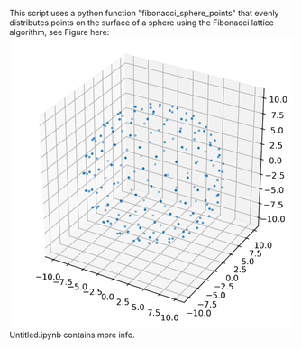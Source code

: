 
This script uses a python function "fibonacci_sphere_points" that evenly distributes points on the surface of a sphere using the Fibonacci lattice algorithm, see Figure here:
![Figure](https://github.com/HuixiaLuScienceRocks/points_distribution_on_sphere/blob/main/points.png)
Untitled.ipynb contains more info.
